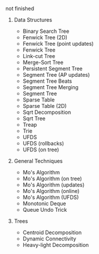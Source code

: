 not finished

1. Data Structures
   - Binary Search Tree
   - Fenwick Tree (2D)
   - Fenwick Tree (point updates)
   - Fenwick Tree
   - Link-cut Tree
   - Merge-Sort Tree
   - Persistent Segment Tree
   - Segment Tree (AP updates)
   - Segment Tree Beats
   - Segment Tree Merging
   - Segment Tree
   - Sparse Table
   - Sparse Table (2D)
   - Sqrt Decomposition
   - Sqrt Tree
   - Treap
   - Trie
   - UFDS
   - UFDS (rollbacks)
   - UFDS (on tree)

3. General Techniques
   - Mo's Algorithm
   - Mo's Algorithm (on tree)
   - Mo's Algorithm (updates)
   - Mo's Algorithm (online)
   - Mo's Algorithm (UFDS)
   - Monotonic Deque
   - Queue Undo Trick

7. Trees
   - Centroid Decomposition
   - Dynamic Connectivity
   - Heavy-light Decomposition
